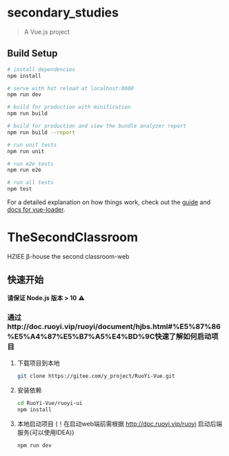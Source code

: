 # secondary_studies

> A Vue.js project

## Build Setup

``` bash
# install dependencies
npm install

# serve with hot reload at localhost:8080
npm run dev

# build for production with minification
npm run build

# build for production and view the bundle analyzer report
npm run build --report

# run unit tests
npm run unit

# run e2e tests
npm run e2e

# run all tests
npm test
```

For a detailed explanation on how things work, check out the [guide](http://vuejs-templates.github.io/webpack/) and [docs for vue-loader](http://vuejs.github.io/vue-loader).
# TheSecondClassroom
HZIEE β-house the second classroom-web

## 快速开始

**请保证 Node.js 版本 > 10** ⚠️
### 通过http://doc.ruoyi.vip/ruoyi/document/hjbs.html#%E5%87%86%E5%A4%87%E5%B7%A5%E4%BD%9C快速了解如何启动项目

1. 下载项目到本地

   ```bash
   git clone https://gitee.com/y_project/RuoYi-Vue.git
   ```

2. 安装依赖

   ```bash
   cd RuoYi-Vue/ruoyi-ui
   npm install
   ```

3. 本地启动项目 (！在启动web端前需根据 http://doc.ruoyi.vip/ruoyi 启动后端服务(可以使用IDEA))

   ```bash
   npm run dev
   ```
